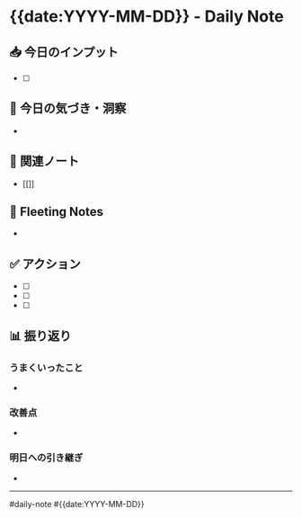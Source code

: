 # {{date:YYYY-MM-DD}} - Daily Note

## 📥 今日のインプット
- [ ] 

## 🧠 今日の気づき・洞察
- 

## 🔗 関連ノート
- [[]]

## 📝 Fleeting Notes
- 

## ✅ アクション
- [ ] 
- [ ] 
- [ ] 

## 📊 振り返り
### うまくいったこと
- 

### 改善点
- 

### 明日への引き継ぎ
- 

---
#daily-note #{{date:YYYY-MM-DD}} 